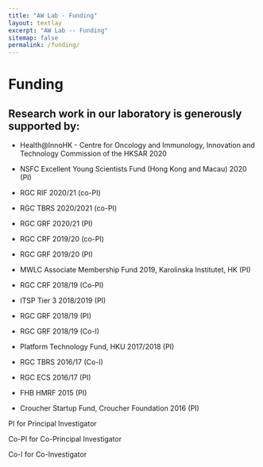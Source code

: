 ```yaml
---
title: "AW Lab - Funding"
layout: textlay
excerpt: "AW Lab -- Funding"
sitemap: false
permalink: /funding/
---
```



# Funding
## Research work in our laboratory is generously supported by:
- Health@InnoHK - Centre for Oncology and Immunology, Innovation and Technology Commission of the HKSAR 2020

- NSFC Excellent Young Scientists Fund (Hong Kong and Macau) 2020 (PI)

- RGC RIF 2020/21 (co-PI)

- RGC TBRS 2020/2021 (co-PI)

- RGC GRF 2020/21 (PI)

- RGC CRF 2019/20 (co-PI)

- RGC GRF 2019/20 (PI)

- MWLC Associate Membership Fund 2019, Karolinska Institutet, HK (PI)

- RGC CRF 2018/19 (Co-PI)

- ITSP Tier 3 2018/2019 (PI)

- RGC GRF 2018/19 (PI)

- RGC GRF 2018/19 (Co-I)

- Platform Technology Fund, HKU 2017/2018 (PI)

- RGC TBRS 2016/17 (Co-I)

- RGC ECS 2016/17 (PI)

- FHB HMRF 2015 (PI)

- Croucher Startup Fund, Croucher Foundation 2016 (PI)


PI for Principal Investigator

Co-PI for Co-Principal Investigator

Co-I for Co-Investigator

